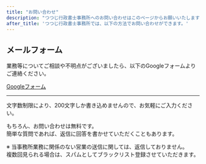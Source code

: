 ```yaml
---
title: "お問い合わせ"
description: "つつじ行政書士事務所へのお問い合わせはこのページからお願いいたします"
after_title: 'つつじ行政書士事務所では、以下の方法でお問い合わせができます。'
---
```


## メールフォーム

業務等についてご相談や不明点がございましたら、以下のGoogleフォームよりご連絡ください。

<a href="https://forms.gle/3bkSzxcdrXpeBBP7A" class="button">Googleフォーム</a>

---

文字数制限により、200文字しか書き込めませんので、お気軽にご入力ください。

もちろん、お問い合わせは無料です。  
簡単な質問であれば、返信に回答を書かせていただくこともあります。

※ 当事務所業務に関係のない営業の送信に関しては、返信しておりません。  
複数回見られる場合は、スパムとしてブラックリスト登録させていただきます。
